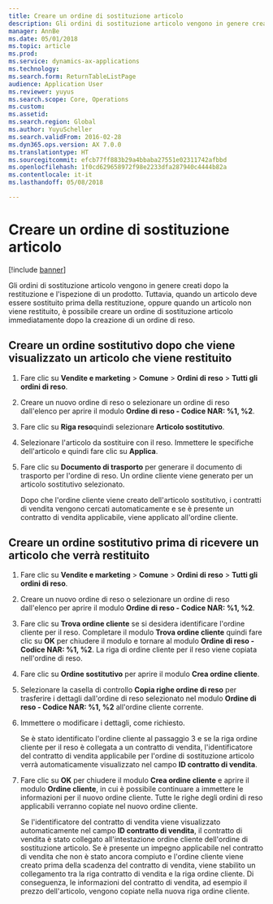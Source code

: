 ```yaml
---
title: Creare un ordine di sostituzione articolo
description: Gli ordini di sostituzione articolo vengono in genere creati dopo la restituzione e l'ispezione di un prodotto.
manager: AnnBe
ms.date: 05/01/2018
ms.topic: article
ms.prod: 
ms.service: dynamics-ax-applications
ms.technology: 
ms.search.form: ReturnTableListPage
audience: Application User
ms.reviewer: yuyus
ms.search.scope: Core, Operations
ms.custom: 
ms.assetid: 
ms.search.region: Global
ms.author: YuyuScheller
ms.search.validFrom: 2016-02-28
ms.dyn365.ops.version: AX 7.0.0
ms.translationtype: HT
ms.sourcegitcommit: efcb77ff883b29a4bbaba27551e02311742afbbd
ms.openlocfilehash: 1f0cd629658972f98e2233dfa287940c4444b82a
ms.contentlocale: it-it
ms.lasthandoff: 05/08/2018

---
```


# <a name="create-an-item-replacement-order"></a>Creare un ordine di sostituzione articolo 

[!include [banner](../includes/banner.md)]


Gli ordini di sostituzione articolo vengono in genere creati dopo la restituzione e l'ispezione di un prodotto. Tuttavia, quando un articolo deve essere sostituito prima della restituzione, oppure quando un articolo non viene restituito, è possibile creare un ordine di sostituzione articolo immediatamente dopo la creazione di un ordine di reso.

## <a name="create-a-replacement-order-after-you-receive-an-item-that-is-returned"></a>Creare un ordine sostitutivo dopo che viene visualizzato un articolo che viene restituito

1.  Fare clic su **Vendite e marketing** \> **Comune** \> **Ordini di reso** \> **Tutti gli ordini di reso**.

2.  Creare un nuovo ordine di reso o selezionare un ordine di reso dall'elenco per aprire il modulo **Ordine di reso - Codice NAR: %1, %2**.

3.  Fare clic su **Riga reso**quindi selezionare **Articolo sostitutivo**.

4.  Selezionare l'articolo da sostituire con il reso. Immettere le specifiche dell'articolo e quindi fare clic su **Applica**.

5.  Fare clic su **Documento di trasporto** per generare il documento di trasporto per l'ordine di reso. Un ordine cliente viene generato per un articolo sostitutivo selezionato.
    
    Dopo che l'ordine cliente viene creato dell'articolo sostitutivo, i contratti di vendita vengono cercati automaticamente e se è presente un contratto di vendita applicabile, viene applicato all'ordine cliente.

## <a name="create-a-replacement-order-before-you-receive-an-item-that-will-be-returned"></a>Creare un ordine sostitutivo prima di ricevere un articolo che verrà restituito

1.  Fare clic su **Vendite e marketing** \> **Comune** \> **Ordini di reso** \> **Tutti gli ordini di reso**.

2.  Creare un nuovo ordine di reso o selezionare un ordine di reso dall'elenco per aprire il modulo **Ordine di reso - Codice NAR: %1, %2**.

3.  Fare clic su **Trova ordine cliente** se si desidera identificare l'ordine cliente per il reso. Completare il modulo **Trova ordine cliente** quindi fare clic su **OK** per chiudere il modulo e tornare al modulo **Ordine di reso - Codice NAR: %1, %2**. La riga di ordine cliente per il reso viene copiata nell'ordine di reso.

4.  Fare clic su **Ordine sostitutivo** per aprire il modulo **Crea ordine cliente**.

5.  Selezionare la casella di controllo **Copia righe ordine di reso** per trasferire i dettagli dall'ordine di reso selezionato nel modulo **Ordine di reso - Codice NAR: %1, %2** all'ordine cliente corrente.

6.  Immettere o modificare i dettagli, come richiesto.
    
    Se è stato identificato l'ordine cliente al passaggio 3 e se la riga ordine cliente per il reso è collegata a un contratto di vendita, l'identificatore del contratto di vendita applicabile per l'ordine di sostituzione articolo verrà automaticamente visualizzato nel campo **ID contratto di vendita**.

7.  Fare clic su **OK** per chiudere il modulo **Crea ordine cliente** e aprire il modulo **Ordine cliente**, in cui è possibile continuare a immettere le informazioni per il nuovo ordine cliente. Tutte le righe degli ordini di reso applicabili verranno copiate nel nuovo ordine cliente. 
    
    Se l'identificatore del contratto di vendita viene visualizzato automaticamente nel campo **ID contratto di vendita**, il contratto di vendita è stato collegato all'intestazione ordine cliente dell'ordine di sostituzione articolo. Se è presente un impegno applicabile nel contratto di vendita che non è stato ancora compiuto e l'ordine cliente viene creato prima della scadenza del contratto di vendita, viene stabilito un collegamento tra la riga contratto di vendita e la riga ordine cliente. Di conseguenza, le informazioni del contratto di vendita, ad esempio il prezzo dell'articolo, vengono copiate nella nuova riga ordine cliente. 
  



